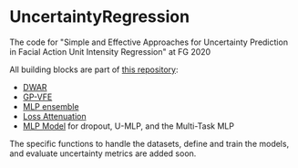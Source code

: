 # UncertaintyRegression
The code for "Simple and Effective Approaches for Uncertainty Prediction in Facial Action Unit Intensity Regression" at FG 2020

All building blocks are part of [this repository](https://bitbucket.org/twoertwein/python_tools/src/master/):

* [DWAR](https://bitbucket.org/twoertwein/python_tools/src/e98707bbb102f775b1c9632bf8a0c72af83c9af1/ml/neural.py#lines-620)
* [GP-VFE](https://bitbucket.org/twoertwein/python_tools/src/e98707bbb102f775b1c9632bf8a0c72af83c9af1/ml/neural.py#lines-736)
* [MLP ensemble](https://bitbucket.org/twoertwein/python_tools/src/e98707bbb102f775b1c9632bf8a0c72af83c9af1/ml/neural.py#lines-1066)
* [Loss Attenuation](https://bitbucket.org/twoertwein/python_tools/src/e98707bbb102f775b1c9632bf8a0c72af83c9af1/ml/neural.py#lines-183)
* [MLP Model](https://bitbucket.org/twoertwein/python_tools/src/e98707bbb102f775b1c9632bf8a0c72af83c9af1/ml/neural.py#lines-976) for dropout, U-MLP, and the Multi-Task MLP


The specific functions to handle the datasets, define and train the models, and evaluate uncertainty metrics are added soon.
